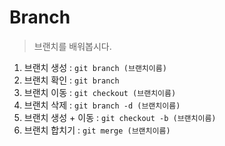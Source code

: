 # Branch
> 브랜치를 배워봅시다.

1. 브랜치 생성 : `git branch (브랜치이름)`
2. 브랜치 확인 : `git branch`
3. 브랜치 이동 : `git checkout (브랜치이름)`
4. 브랜치 삭제 : `git branch -d (브랜치이름)`
5. 브랜치 생성 + 이동 : `git checkout -b (브랜치이름)`
6. 브랜치 합치기 : `git merge (브랜치이름)`